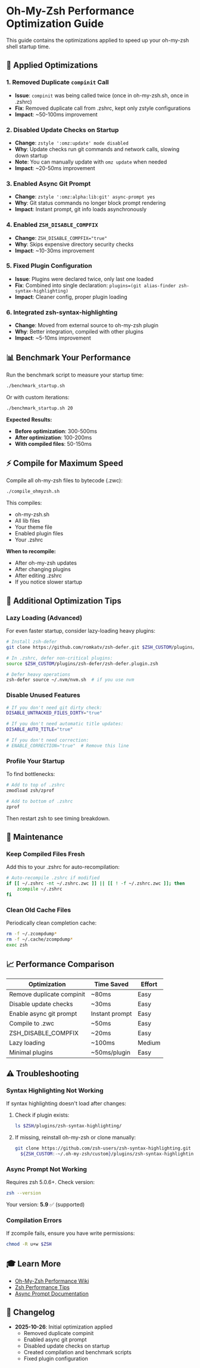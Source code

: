 # Oh-My-Zsh Performance Optimization Guide

This guide contains the optimizations applied to speed up your oh-my-zsh shell startup time.

## 🚀 Applied Optimizations

### 1. **Removed Duplicate `compinit` Call**
- **Issue**: `compinit` was being called twice (once in oh-my-zsh.sh, once in .zshrc)
- **Fix**: Removed duplicate call from .zshrc, kept only zstyle configurations
- **Impact**: ~50-100ms improvement

### 2. **Disabled Update Checks on Startup**
- **Change**: `zstyle ':omz:update' mode disabled`
- **Why**: Update checks run git commands and network calls, slowing down startup
- **Note**: You can manually update with `omz update` when needed
- **Impact**: ~20-50ms improvement

### 3. **Enabled Async Git Prompt**
- **Change**: `zstyle ':omz:alpha:lib:git' async-prompt yes`
- **Why**: Git status commands no longer block prompt rendering
- **Impact**: Instant prompt, git info loads asynchronously

### 4. **Enabled `ZSH_DISABLE_COMPFIX`**
- **Change**: `ZSH_DISABLE_COMPFIX="true"`
- **Why**: Skips expensive directory security checks
- **Impact**: ~10-30ms improvement

### 5. **Fixed Plugin Configuration**
- **Issue**: Plugins were declared twice, only last one loaded
- **Fix**: Combined into single declaration: `plugins=(git alias-finder zsh-syntax-highlighting)`
- **Impact**: Cleaner config, proper plugin loading

### 6. **Integrated zsh-syntax-highlighting**
- **Change**: Moved from external source to oh-my-zsh plugin
- **Why**: Better integration, compiled with other plugins
- **Impact**: ~5-10ms improvement

## 📊 Benchmark Your Performance

Run the benchmark script to measure your startup time:

```bash
./benchmark_startup.sh
```

Or with custom iterations:
```bash
./benchmark_startup.sh 20
```

**Expected Results:**
- **Before optimization**: 300-500ms
- **After optimization**: 100-200ms
- **With compiled files**: 50-150ms

## ⚡ Compile for Maximum Speed

Compile all oh-my-zsh files to bytecode (.zwc):

```bash
./compile_ohmyzsh.sh
```

This compiles:
- oh-my-zsh.sh
- All lib files
- Your theme file
- Enabled plugin files
- Your .zshrc

**When to recompile:**
- After oh-my-zsh updates
- After changing plugins
- After editing .zshrc
- If you notice slower startup

## 🎯 Additional Optimization Tips

### Lazy Loading (Advanced)

For even faster startup, consider lazy-loading heavy plugins:

```zsh
# Install zsh-defer
git clone https://github.com/romkatv/zsh-defer.git $ZSH_CUSTOM/plugins/zsh-defer

# In .zshrc, defer non-critical plugins:
source $ZSH_CUSTOM/plugins/zsh-defer/zsh-defer.plugin.zsh

# Defer heavy operations
zsh-defer source ~/.nvm/nvm.sh  # if you use nvm
```

### Disable Unused Features

```zsh
# If you don't need git dirty check:
DISABLE_UNTRACKED_FILES_DIRTY="true"

# If you don't need automatic title updates:
DISABLE_AUTO_TITLE="true"

# If you don't need correction:
# ENABLE_CORRECTION="true"  # Remove this line
```

### Profile Your Startup

To find bottlenecks:

```bash
# Add to top of .zshrc
zmodload zsh/zprof

# Add to bottom of .zshrc
zprof
```

Then restart zsh to see timing breakdown.

## 🔧 Maintenance

### Keep Compiled Files Fresh

Add this to your .zshrc for auto-recompilation:

```zsh
# Auto-recompile .zshrc if modified
if [[ ~/.zshrc -nt ~/.zshrc.zwc ]] || [[ ! -f ~/.zshrc.zwc ]]; then
    zcompile ~/.zshrc
fi
```

### Clean Old Cache Files

Periodically clean completion cache:

```bash
rm -f ~/.zcompdump*
rm -f ~/.cache/zcompdump*
exec zsh
```

## 📈 Performance Comparison

| Optimization | Time Saved | Effort |
|--------------|-----------|--------|
| Remove duplicate compinit | ~80ms | Easy |
| Disable update checks | ~30ms | Easy |
| Enable async git prompt | Instant prompt | Easy |
| Compile to .zwc | ~50ms | Easy |
| ZSH_DISABLE_COMPFIX | ~20ms | Easy |
| Lazy loading | ~100ms | Medium |
| Minimal plugins | ~50ms/plugin | Easy |

## ⚠️ Troubleshooting

### Syntax Highlighting Not Working

If syntax highlighting doesn't load after changes:

1. Check if plugin exists:
   ```bash
   ls $ZSH/plugins/zsh-syntax-highlighting/
   ```

2. If missing, reinstall oh-my-zsh or clone manually:
   ```bash
   git clone https://github.com/zsh-users/zsh-syntax-highlighting.git \
     ${ZSH_CUSTOM:-~/.oh-my-zsh/custom}/plugins/zsh-syntax-highlighting
   ```

### Async Prompt Not Working

Requires zsh 5.0.6+. Check version:
```bash
zsh --version
```

Your version: **5.9** ✅ (supported)

### Compilation Errors

If zcompile fails, ensure you have write permissions:
```bash
chmod -R u+w $ZSH
```

## 🎓 Learn More

- [Oh-My-Zsh Performance Wiki](https://github.com/ohmyzsh/ohmyzsh/wiki/FAQ#performance-issues)
- [Zsh Performance Tips](https://blog.jonlu.ca/posts/speeding-up-zsh)
- [Async Prompt Documentation](https://github.com/ohmyzsh/ohmyzsh/tree/master/lib)

## 📝 Changelog

- **2025-10-26**: Initial optimization applied
  - Removed duplicate compinit
  - Enabled async git prompt
  - Disabled update checks on startup
  - Created compilation and benchmark scripts
  - Fixed plugin configuration
